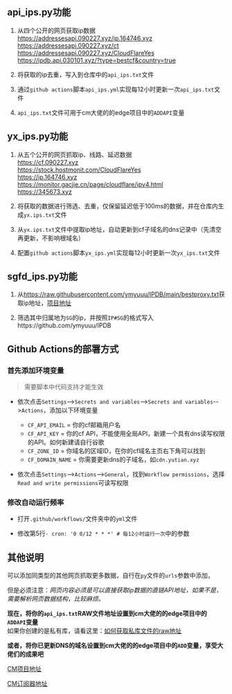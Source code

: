 ## api_ips.py功能

1. 从四个公开的网页获取ip数据  
https://addressesapi.090227.xyz/ip.164746.xyz  
https://addressesapi.090227.xyz/ct  
https://addressesapi.090227.xyz/CloudFlareYes  
https://ipdb.api.030101.xyz/?type=bestcf&country=true

3. 将获取的ip去重，写入到仓库中的`api_ips.txt`文件

4. 通过`github actions`脚本`api_ips.yml`实现每12小时更新一次`api_ips.txt`文件

5. `api_ips.txt`文件可用于cm大佬的的edge项目中的`ADDAPI`变量

## yx_ips.py功能

1. 从五个公开的网页抓取ip、线路、延迟数据  
    https://cf.090227.xyz  
    https://stock.hostmonit.com/CloudFlareYes  
    https://ip.164746.xyz  
    https://monitor.gacjie.cn/page/cloudflare/ipv4.html  
    https://345673.xyz  

3. 将获取的数据进行筛选、去重，仅保留延迟低于100ms的数据，并在仓库内生成`yx.ips.txt`文件

4. 从`yx.ips.txt`文件中提取ip地址，自动更新到cf子域名的dns记录中（先清空再更新，不影响根域名）

5. 配置`github actions`脚本`yx_ips.yml`实现每12小时更新一次`yx_ips.txt`文件

## sgfd_ips.py功能

1. 从<https://raw.githubusercontent.com/ymyuuu/IPDB/main/bestproxy.txt>获取ip地址，[项目地址](https://github.com/ymyuuu/IPDB)

2. 筛选其中归属地为`SG`的ip，并按照`IP#SG`的格式写入https://github.com/ymyuuu/IPDB

## Github Actions的部署方式

### 首先添加环境变量
> 需要脚本中代码支持才能生效

- 依次点击`Settings`-->`Secrets and variables`-->`Secrets and variables`-->`Actions`，添加以下环境变量
  - `CF_API_EMAIL` = 你的cf邮箱用户名
  - `CF_API_KEY` = 你的cf API，不能使用全局API，新建一个具有dns读写权限的API。如何新建请自行谷歌
  - `CF_ZONE_ID` = 你域名的区域ID，在你的cf域名主页右下角可以找到
  - `CF_DOMAIN_NAME` = 你需要更新dns的子域名，如`cdn.yutian.xyz`

- 依次点击`Settings`-->`Actions`-->`General`，找到`Workflow permissions`，选择`Read and write permissions`可读写权限

### 修改自动运行频率

- 打开`.github/workflows/`文件夹中的`yml`文件

- 修改第5行`- cron: '0 0/12 * * *' # 每12小时运行一次`中的参数

## 其他说明

可以添加同类型的其他网页抓取更多数据，自行在`py`文件的`urls`参数中添加，  

但是必须注意：*网页内容必须是可以直接获取ip数据的直链API地址，如果不是，需要解析网页数据结构，比较麻烦。*

**现在，将你的`api_ips.txt`RAW文件地址设置到cm大佬的的edge项目中的`ADDAPI`变量**  
  如果你创建的是私有库，请看这里：[如何获取私库文件的raw地址](https://github.com/cmliu/CF-Workers-Raw)

**或者，将你已更新DNS的域名设置到cm大佬的的edge项目中的`ADD`变量，享受大佬们的成果吧**

[CM项目地址](https://github.com/cmliu/edgetunnel)  

[CM订阅器地址](https://github.com/cmliu/WorkerVless2sub)  
